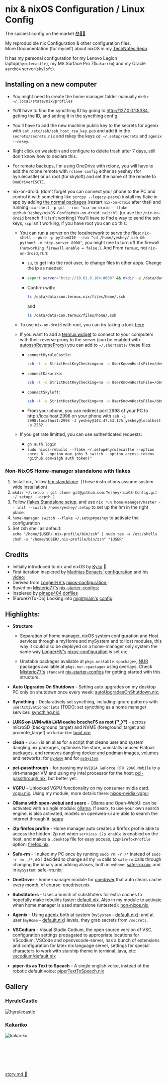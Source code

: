 # nix & nixOS Configuration / Linux Config
The spiciest config on the market [😳🥵💦](https://matias.me/nsfw/)

My reproducible nix Configuration & other configuration files.  
More Documentation (for myself) about nixOS in my [TechNotes Repo](https://github.com/Yeshey/TechNotes).  

It has my personal configuration for my Lenovo Legion laptop(`hyrulecastle`), my MS Surface Pro 7(`kakariko`) and my Oracle `aarch64` server(`skyloft`).

## Installing on a new computer

- You might need to create the home manager folder manually `mkdir ~/.local/state/nix/profiles`

- Yo'll have to find the syncthing ID by going to http://127.0.0.1:8384, getting the ID, and adding it in the syncthing config

- You'll have to add the new machine public key to the secrets for agenix with `cat /etc/ssh/ssh_host_rsa_key.pub` and add it in the `secrets/secrets.nix` and rekey the keys `cd ~/.setup/secrets` and `agenix --rekey`.

- Right click on wastebin and configure to delete trash after 7 days, still don't know how to declare this.

- For remote backups, I'm using OneDrive with rclone, you will have to add the rclone remote with `rclone config` either as yeshey (for hyrulecastle) or as root (for skyloft) and set the name of the remote to `OneDriverISCTE`.

- nix-on-droid: (don't forget you can connect your phone to the PC and control it with something like `scrcpy --legacy-paste`) install my flake in app by adding [the normal packages](https://nix-on-droid.unboiled.info/upgrade.txt) (restart `nix-on-droid` after that) and running `nix-shell -p git --run "nix-on-droid --flake github:Yeshey/nixOS-Config#nix-on-droid switch"`. (or use the `/nix-on-droid` branch if it isn't working)
  You'll have to find a way to send the ssh keys, `scp` isn't working, if you have root you can do this:
  - You can run a server on the localnetwork to serve the files: `nix-shell --pure -p python310 --run "cd /home/yeshey/.ssh && python3 -m http.server 8000"`, you might nee to turn off the firewall (`networking.firewall.enable = false;`). And From `termux`, not `nix-on-droid`, run:
    - `su`, to get into the root user, to change files in other apps. Change the ip as needed:
    - ```sh
      export server="http://10.61.0.104:8000" && mkdir -p /data/data/com.termux.nix/files/home/.ssh && curl -o /data/data/com.termux.nix/files/home/.ssh/my_identity $server/my_identity && curl -o /data/data/com.termux.nix/files/home/.ssh/my_identity.pub $server/my_identity.pub && curl -o /data/data/com.termux.nix/files/home/.ssh/config $server/config && mkdir -p /data/data/com.termux/files/home/.ssh && curl -o /data/data/com.termux/files/home/.ssh/my_identity $server/my_identity && curl -o /data/data/com.termux/files/home/.ssh/my_identity.pub $server/my_identity.pub && curl -o /data/data/com.termux/files/home/.ssh/config $server/config
      ```
    - Confirm with:
      ```sh
      ls /data/data/com.termux.nix/files/home/.ssh
      ```
      and
      ```sh
      ls /data/data/com.termux/files/home/.ssh
      ```
  - To use `nix-on-droid` with root, you can try taking a look [here](https://github.com/nix-community/nix-on-droid/issues/3)
  - If you want to add a [termux:widget](https://github.com/termux/termux-widget) to connect to your computers with their reverse proxy to the server (can be enabled with [autosshReverseProxy](https://github.com/Yeshey/nixOS-Config/blob/main/modules/home-manager/myHome/autosshReverseProxy.nix)) you can add to `~/.shortcuts/` these files:
    - `connectHyruleCastle`:
      ```sh
      ssh -t -o StrictHostKeyChecking=no -o UserKnownHostsFile=/dev/null yeshey@143.47.53.175 "ssh -t -p 2232 -o StrictHostKeyChecking=no -o UserKnownHostsFile=/dev/null yeshey@localhost"
      ```
    - `connectKakariko`:
      ```sh
      ssh -t -o StrictHostKeyChecking=no -o UserKnownHostsFile=/dev/null yeshey@143.47.53.175 "ssh -t -p 2233 -o StrictHostKeyChecking=no -o UserKnownHostsFile=/dev/null yeshey@localhost"
      ```
    - `connectSkyloft`:
      ```sh
      ssh -t -o StrictHostKeyChecking=no -o UserKnownHostsFile=/dev/null yeshey@143.47.53.175
      ```
    - From your phone, you can redirect port 2998 of your PC to http://localhost:2998 on your phone with `ssh -L 2998:localhost:2998 -J yeshey@143.47.53.175 yeshey@localhost -p 2232`

  - If you get rate limitted, you can use authenticated requests:
    - `gh auth login`
    - `sudo nixos-rebuild --flake ~/.setup#hyrulecastle --option cores 6 --option max-jobs 3 switch --option access-tokens "github.com=$(gh auth token)"`

### Non-NixOS Home-manager standalone with flakes

1. Install nix, follow [hm standalone](https://nix-community.github.io/home-manager/index.xhtml#sec-install-standalone). (These instructions assume system wide installation)
2. `mkdir ~/.setup ; git clone git@github.com:Yeshey/nixOS-Config.git ~/.setup/ --depth 1`
3. Follow [flakes Standalone setup](https://nix-community.github.io/home-manager/index.xhtml#sec-flakes-standalone), and use `nix run home-manager/master -- init --switch /home/yeshey/.setup` to set up the hm in the right place.
4. `home-manager switch --flake ~/.setup#yeshey` to activate the configuration
5. Set zsh shell as default:   
   `echo "/home/$USER/.nix-profile/bin/zsh" | sudo tee -a /etc/shells`  
   `chsh -s "/home/$USER/.nix-profile/bin/zsh" "$USER"`

## Credits

- Initially introduced to nix and nixOS by [Kylix](https://github.com/kylixafonso) 👀
- First iteration inspiered by [Matthias Benaets'](https://github.com/MatthiasBenaets) [configuration](https://github.com/MatthiasBenaets/nixos-config) and his [video](https://www.youtube.com/watch?v=AGVXJ-TIv3Y);
- Derived from [LongerHV's](https://github.com/LongerHV) [nixos-configuration](https://github.com/LongerHV/nixos-configuration/tree/master);
- Based on [Misterio77's](https://github.com/Misterio77) [nix-starter-configs](https://github.com/Misterio77/nix-starter-configs);
- Inspiered by [pinage404](https://gitlab.com/pinage404) [dotfiles](https://gitlab.com/pinage404/dotfiles)
- (Furure?/To-Do) Looking into [mightyiam's](https://github.com/mightyiam) [config](https://github.com/mightyiam/infra)

## Highlights:

- **Structure** 
    - Separation of home manager, nixOS system configuration and Host services through a myHome and mySystem and toHost modules, this way it could also be deployed on a home-manager only system the same way [LongerHV's](https://github.com/LongerHV) [nixos-configuration](https://github.com/LongerHV/nixos-configuration/tree/master) is set up;

    - Unstable packages available at `pkgs.unstable.<package>`, [NUR](https://github.com/nix-community/NUR) packages available at `pkgs.nur.<package>` using overlays. Check [Misterio77's](https://github.com/Misterio77) `standard` [nix-starter-configs](https://github.com/Misterio77/nix-starter-configs) for getting started with this structure.

- **Auto Upgrades On Shutdown** - Setting auto upgrades on my desktop PC only on shutdown once every week: [autoUpgradesOnShutdown.nix](https://github.com/Yeshey/nixOS-Config/blob/main/modules/nixos/mySystem/autoUpgradesOnShutdown.nix);

- **Syncthing** - Declaratively set syncthing, including ignore patterns with `userActivationScripts` (TODO: set syncthing as a home manager service): [syncthing.nix](https://github.com/Yeshey/nixOS-Config/blob/main/modules/nixos/mySystem/syncthing.nix);

- ~~**LUKS on LVM with LVM cache**~~ **bcacheFS as root ( ͡° ͜ʖ ͡°)** - across microSD (background_target) and NVME (foreground_target and promote_target) on `kakariko`: [boot.nix](https://github.com/Yeshey/nixOS-Config/blob/main/nixos/kakariko/boot.nix);

- **clean** - `clean` is an alias for a script that cleans user and system dangling nix packages, optimises the store, uninstalls unused Flatpak packages, and removes dangling docker and podman images, volumes and networks: for [`myHome`](https://github.com/Yeshey/nixOS-Config/blob/main/modules/home-manager/myHome/myScripts.nix) and for [`mySystem`](https://github.com/Yeshey/nixOS-Config/blob/main/modules/nixos/mySystem/autoUpgradesOnShutdown.nix)

- **pci-passthrough** - for passing my `NVIDIA GeForce RTX 2060 Mobile` to a virt-manager VM and using my intel processor for the host: [pci-passthrough.nix](https://github.com/Yeshey/nixOS-Config/blob/main/nixos/hyrulecastle/pci-passthrough.nix), but better yet:

- **VGPU** - Unlocked VGPU functionality on my consumer nvidia card: [vgpu.nix](https://github.com/Yeshey/nixOS-Config/blob/main/nixos/hyrulecastle/vgpu.nix). Using my module, more details there: [nixos-nvidia-vgpu](https://github.com/Yeshey/nixos-nvidia-vgpu);

- **Ollama with open-webui and searx** - Ollama and Open-WebUI can be activated with a single module: [ollama](https://github.com/Yeshey/nixOS-Config/blob/main/modules/nixos/toHost/ollama.nix). If searx, to use your own search engine, is also activated, models on openweb-ui are able to search the internet through it: [searx](https://github.com/Yeshey/nixOS-Config/blob/main/modules/nixos/toHost/searx.nix)

- **i2p firefox profile** - Home manager auto creates a firefox profile able to access the hidden i2p net when `services.i2p.enable` is enabled on the host, and makes a `.desktop` file for easy access, `i2pFirefoxProfile` option: [firefox.nix](https://github.com/Yeshey/nixOS-Config/blob/main/modules/home-manager/myHome/homeApps/firefox.nix);

- **Safe-rm** - I nuked my PC once by running `sudo rm -r /*` instead of `sudo -r rm ./*`, so I decided to change all my `rm` calls to `safe-rm` calls through changing the binary and adding aliases, both in `myHome`: [safe-rm.nix](https://github.com/Yeshey/nixOS-Config/blob/main/modules/home-manager/myHome/safe-rm.nix); and in `mySystem`: [safe-rm.nix](https://github.com/Yeshey/nixOS-Config/blob/main/modules/nixos/mySystem/safe-rm.nix);

- **OneDriver** - home-manager module for [onedriver](https://github.com/jstaf/onedriver) that auto clears cache every month, of course: [onedriver.nix](https://github.com/Yeshey/nixOS-Config/blob/main/modules/home-manager/myHome/onedriver.nix).

- **Substituters** - Uses a bunch of substituters for extra caches to hopefully make rebuilds faster: [default.nix](https://github.com/Yeshey/nixOS-Config/blob/main/modules/nixos/mySystem/default.nix). Also in my module to activate when home manager is used standalone (untested): [non-nixos.nix](https://github.com/Yeshey/nixOS-Config/blob/main/modules/home-manager/myHome/non-nixos.nix);

- **Agenix** - Using [agenix](https://github.com/ryantm/agenix) both at system (`mySystem` - [default.nix](https://github.com/Yeshey/nixOS-Config/blob/main/modules/nixos/mySystem/agenix/default.nix)):  and at user (`myHome` - [default.nix](https://github.com/Yeshey/nixOS-Config/blob/main/modules/home-manager/myHome/agenix/default.nix)) levels, they grab secrets from `/secrets`.

- **VSCodium** - Visual Studio Codium, the open source version of VSC, configuration settings propagated to appropriate locations for VScodium, VSCode and openvscode-server, has a bunch of extensions and configuration for latex nix language server, settings for special characters to work with starship theme in terminal, java, etc: [vscodium/default.nix](https://github.com/Yeshey/nixOS-Config/blob/main/modules/home-manager/myHome/homeApps/vscodium/default.nix)

- **piper-tts as Text to Speach** - A single english voice, instead of the robotic default voice: [piperTextToSpeech.nix](https://github.com/Yeshey/nixOS-Config/blob/main/modules/nixos/mySystem/piperTextToSpeech.nix)

## Gallery

### HyruleCastle

![hyrulecastle](https://github.com/Yeshey/nixOS-Config/assets/41551785/93350f05-7a1c-4f19-adac-f3e912ec6641)

### Kakariko

![kakariko](https://github.com/Yeshey/nixOS-Config/assets/41551785/87c28630-9c44-4931-a4d2-573376999ff6)

&nbsp;

&nbsp;

&nbsp;

[story.md 🥀](https://github.com/Yeshey/nixOS-Config/blob/main/story.md)
